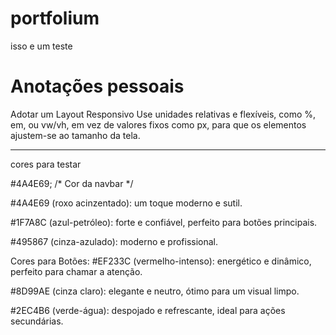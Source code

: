 # portfolium
isso e um teste

# Anotações pessoais

Adotar um Layout Responsivo
Use unidades relativas e flexíveis, como %, em, ou vw/vh, em vez de valores fixos como px, para que os elementos ajustem-se ao tamanho da tela.


_______________
cores para testar  


 #4A4E69; /* Cor da navbar */

#4A4E69 (roxo acinzentado): um toque moderno e sutil.


#1F7A8C (azul-petróleo): forte e confiável, perfeito para botões principais.



#495867 (cinza-azulado): moderno e profissional.

Cores para Botões:
#EF233C (vermelho-intenso): energético e dinâmico, perfeito para chamar a atenção.

#8D99AE (cinza claro): elegante e neutro, ótimo para um visual limpo.

#2EC4B6 (verde-água): despojado e refrescante, ideal para ações secundárias.